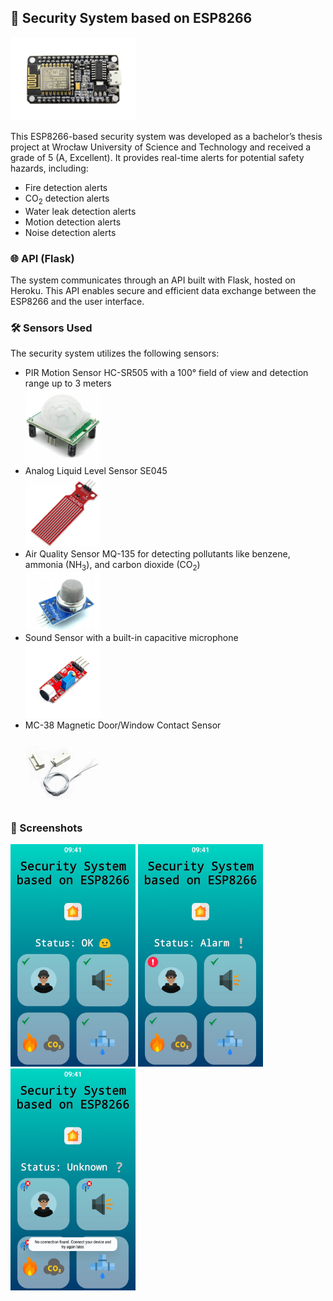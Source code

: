 <h2>📱 Security System based on ESP8266</h2>

<img src="img/esp8266.jpg" width="200px"> <p><p>This ESP8266-based security system was developed as a bachelor’s thesis project at Wrocław University of Science and Technology and received a grade of 5 (A, Excellent). It provides real-time alerts for potential safety hazards, including:</p>

<ul> 

  <li> Fire detection alerts</li> 
  <li> CO<sub>2</sub> detection alerts</li> 
  <li> Water leak detection alerts</li> 
  <li> Motion detection alerts</li> 
  <li> Noise detection alerts</li> 
  
</ul> 

<h3>🌐 API (Flask)</h3> 

<p>The system communicates through an API built with Flask, hosted on Heroku. This API enables secure and efficient data exchange between the ESP8266 and the user interface.</p> 

<h3>🛠 Sensors Used</h3> 

<p>The security system utilizes the following sensors:</p> 

<ul> 
  
  <li>PIR Motion Sensor HC-SR505 with a 100° field of view and detection range up to 3 meters</li>
  <img src="img/pir.jpg" width="120px">
  <li>Analog Liquid Level Sensor SE045</li>
    <img src="img/water_sensor.png" width="120px">
  <li>Air Quality Sensor MQ-135 for detecting pollutants like benzene, ammonia (NH<sub>3</sub>), and carbon dioxide (CO<sub>2</sub>)</li>
  <img src="img/MQ-135.png" width="120px">
  <li>Sound Sensor with a built-in capacitive microphone</li>
  <img src="img/sound.jpg" width="120px">
  <li>MC-38 Magnetic Door/Window Contact Sensor</li>
  <img src="img/magnetic.jpg" width="120px"> </ul>
  
  <h3>📸 Screenshots</h3> 
  <p> <img src="img/1.jpg" width="200px"> 
    <img src="img/2.jpg" width="200px"> 
    <img src="img/3.jpg" width="200px"> 
  </p>

